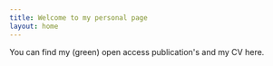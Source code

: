 ```yaml
---
title: Welcome to my personal page
layout: home
---
```


You can find my (green) open access publication's and my CV here. 
